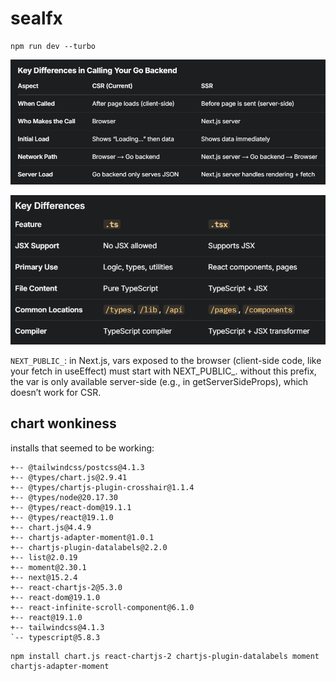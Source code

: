 # sealfx

```
npm run dev --turbo
```

![csr and ssr](csr-vs-ssr.png)

![ts and tsx](ts-vs-tsx.png)

`NEXT_PUBLIC_`: in Next.js, vars exposed to the browser 
(client-side code, like your fetch in useEffect) must start with NEXT_PUBLIC_. 
without this prefix, the var is only available server-side 
(e.g., in getServerSideProps), which doesn’t work for CSR.


## chart wonkiness

installs that seemed to be working:
```
+-- @tailwindcss/postcss@4.1.3
+-- @types/chart.js@2.9.41
+-- @types/chartjs-plugin-crosshair@1.1.4
+-- @types/node@20.17.30
+-- @types/react-dom@19.1.1
+-- @types/react@19.1.0
+-- chart.js@4.4.9
+-- chartjs-adapter-moment@1.0.1
+-- chartjs-plugin-datalabels@2.2.0
+-- list@2.0.19
+-- moment@2.30.1
+-- next@15.2.4
+-- react-chartjs-2@5.3.0
+-- react-dom@19.1.0
+-- react-infinite-scroll-component@6.1.0
+-- react@19.1.0
+-- tailwindcss@4.1.3
`-- typescript@5.8.3
```

```
npm install chart.js react-chartjs-2 chartjs-plugin-datalabels moment chartjs-adapter-moment
```